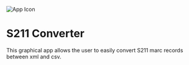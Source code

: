 ![App Icon](https://raw.githubusercontent.com/PhoenixBastien/S211-Converter/main/icon.png)

# S211 Converter

This graphical app allows the user to easily convert S211 marc records between xml and csv.